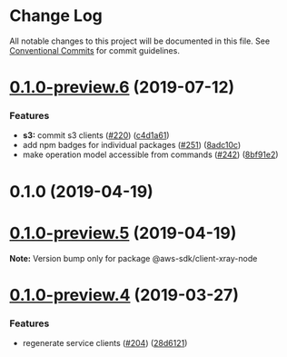 # Change Log

All notable changes to this project will be documented in this file.
See [Conventional Commits](https://conventionalcommits.org) for commit guidelines.

# [0.1.0-preview.6](https://github.com/aws/aws-sdk-js-v3/compare/@aws-sdk/client-xray-node@0.1.0-preview.4...@aws-sdk/client-xray-node@0.1.0-preview.6) (2019-07-12)


### Features

* **s3:** commit s3 clients ([#220](https://github.com/aws/aws-sdk-js-v3/issues/220)) ([c4d1a61](https://github.com/aws/aws-sdk-js-v3/commit/c4d1a61))
* add npm badges for individual packages ([#251](https://github.com/aws/aws-sdk-js-v3/issues/251)) ([8adc10c](https://github.com/aws/aws-sdk-js-v3/commit/8adc10c))
* make operation model accessible from commands ([#242](https://github.com/aws/aws-sdk-js-v3/issues/242)) ([8bf91e2](https://github.com/aws/aws-sdk-js-v3/commit/8bf91e2))



# 0.1.0 (2019-04-19)





# [0.1.0-preview.5](https://github.com/aws/aws-sdk-js-v3/compare/@aws-sdk/client-xray-node@0.1.0-preview.4...@aws-sdk/client-xray-node@0.1.0-preview.5) (2019-04-19)

**Note:** Version bump only for package @aws-sdk/client-xray-node

# [0.1.0-preview.4](https://github.com/aws/aws-sdk-js-v3/compare/@aws-sdk/client-xray-node@0.1.0-preview.3...@aws-sdk/client-xray-node@0.1.0-preview.4) (2019-03-27)

### Features

- regenerate service clients ([#204](https://github.com/aws/aws-sdk-js-v3/issues/204)) ([28d6121](https://github.com/aws/aws-sdk-js-v3/commit/28d6121))
